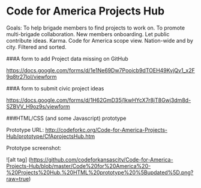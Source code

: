 # Code for America Projects Hub
Goals: To help brigade members to find projects to work on. To promote multi-brigade collaboration. New members onboarding. Let public contribute ideas. Karma. Code for America scope view. Nation-wide and by city. Filtered and sorted. 

###A form to add Project data missing on GitHub

https://docs.google.com/forms/d/1e1Ne69Dw7Pooicb9dTOEH49KvjQv1_x2F9q8tr27loI/viewform

###A form to submit civic project ideas

https://docs.google.com/forms/d/1H62GmD35j1kwHYcX7r8jT8Gwj3dm8d-SZBVV_H9oz9s/viewform

###HTML/CSS (and some Javascript) prototype

Prototype URL: http://codeforkc.org/Code-for-America-Projects-Hub/prototype/CfAprojectsHub.htm

Prototype screenshot:

![alt tag] (https://github.com/codeforkansascity/Code-for-America-Projects-Hub/blob/master/Code%20for%20America%20-%20Projects%20Hub.%20HTML%20prototype%20%5Bupdated%5D.png?raw=true)

